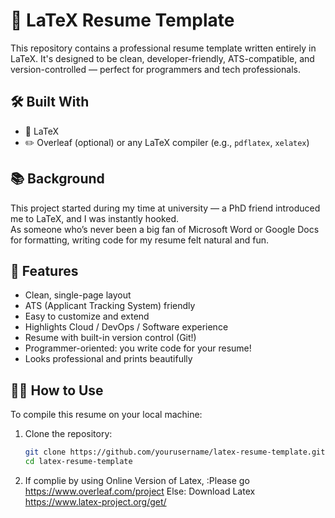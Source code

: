 # 📄 LaTeX Resume Template

This repository contains a professional resume template written entirely in LaTeX. It's designed to be clean, developer-friendly, ATS-compatible, and version-controlled — perfect for programmers and tech professionals.

## 🛠️ Built With

- 📄 LaTeX
- ✏️ Overleaf (optional) or any LaTeX compiler (e.g., `pdflatex`, `xelatex`)

## 📚 Background

This project started during my time at university — a PhD friend introduced me to LaTeX, and I was instantly hooked.  
As someone who’s never been a big fan of Microsoft Word or Google Docs for formatting, writing code for my resume felt natural and fun.

## 📌 Features

- Clean, single-page layout
- ATS (Applicant Tracking System) friendly
- Easy to customize and extend
- Highlights Cloud / DevOps / Software experience
- Resume with built-in version control (Git!)
- Programmer-oriented: you write code for your resume!
- Looks professional and prints beautifully

## 🧑‍💻 How to Use

To compile this resume on your local machine:

1. Clone the repository:
   ```bash
   git clone https://github.com/yourusername/latex-resume-template.git
   cd latex-resume-template

2. If complie by using Online Version of Latex, 
        :Please go https://www.overleaf.com/project
   Else:
        Download Latex https://www.latex-project.org/get/
   
